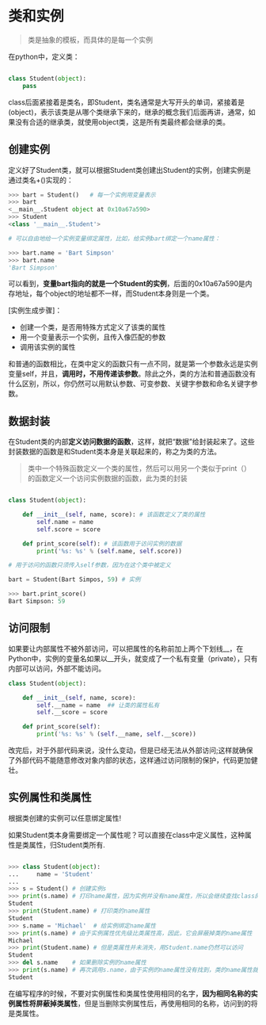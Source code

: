 # 类和实例

> 类是抽象的模板，而具体的是每一个实例

在python中，定义类：

```python

class Student(object):
    pass

```

class后面紧接着是类名，即Student，类名通常是大写开头的单词，紧接着是(object)，表示该类是从哪个类继承下来的，继承的概念我们后面再讲，通常，如果没有合适的继承类，就使用object类，这是所有类最终都会继承的类。

## 创建实例 

定义好了Student类，就可以根据Student类创建出Student的实例，创建实例是通过类名+()实现的：

```python
>>> bart = Student()   # 每一个实例用变量表示
>>> bart
<__main__.Student object at 0x10a67a590>
>>> Student
<class '__main__.Student'>

# 可以自由地给一个实例变量绑定属性，比如，给实例bart绑定一个name属性：

>>> bart.name = 'Bart Simpson'
>>> bart.name
'Bart Simpson'

```

可以看到，**变量bart指向的就是一个Student的实例**，后面的0x10a67a590是内存地址，每个object的地址都不一样，而Student本身则是一个类。

[实例生成步骤]：

- 创建一个类，是否用特殊方式定义了该类的属性
- 用一个变量表示一个实例，且传入像匹配的参数
- 调用该实例的属性

和普通的函数相比，在类中定义的函数只有一点不同，就是第一个参数永远是实例变量self，并且，**调用时，不用传递该参数**。除此之外，类的方法和普通函数没有什么区别，所以，你仍然可以用默认参数、可变参数、关键字参数和命名关键字参数。

## 数据封装

在Student类的内部**定义访问数据的函数**，这样，就把“数据”给封装起来了。这些封装数据的函数是和Student类本身是关联起来的，称之为类的方法。

> 类中一个特殊函数定义一个类的属性，然后可以用另一个类似于print（）的函数定义一个访问实例数据的函数，此为类的封装

```python

class Student(object):

    def __init__(self, name, score): # 该函数定义了类的属性
        self.name = name
        self.score = score

    def print_score(self): # 该函数用于访问实例的数据
        print('%s: %s' % (self.name, self.score))

# 用于访问的函数只须传入self参数，因为在这个类中被定义

bart = Student(Bart Simpos, 59) # 实例

>>> bart.print_score()
Bart Simpson: 59

```

## 访问限制
如果要让内部属性不被外部访问，可以把属性的名称前加上两个下划线__，在Python中，实例的变量名如果以__开头，就变成了一个私有变量（private），只有内部可以访问，外部不能访问。

```python
class Student(object):

    def __init__(self, name, score):
        self.__name = name  ## 让类的属性私有
        self.__score = score

    def print_score(self):
        print('%s: %s' % (self.__name, self.__score))
```

改完后，对于外部代码来说，没什么变动，但是已经无法从外部访问;这样就确保了外部代码不能随意修改对象内部的状态，这样通过访问限制的保护，代码更加健壮。 


## 实例属性和类属性

根据类创建的实例可以任意绑定属性!

如果Student类本身需要绑定一个属性呢？可以直接在class中定义属性，这种属性是类属性，归Student类所有.

```py

>>> class Student(object):
...     name = 'Student'
...
>>> s = Student() # 创建实例s
>>> print(s.name) # 打印name属性，因为实例并没有name属性，所以会继续查找class的name属性
Student
>>> print(Student.name) # 打印类的name属性
Student
>>> s.name = 'Michael'  # 给实例绑定name属性
>>> print(s.name) # 由于实例属性优先级比类属性高，因此，它会屏蔽掉类的name属性
Michael
>>> print(Student.name) # 但是类属性并未消失，用Student.name仍然可以访问
Student
>>> del s.name    # 如果删除实例的name属性
>>> print(s.name) # 再次调用s.name，由于实例的name属性没有找到，类的name属性就显示出来了
Student

```

在编写程序的时候，不要对实例属性和类属性使用相同的名字，**因为相同名称的实例属性将屏蔽掉类属性**，但是当删除实例属性后，再使用相同的名称，访问到的将是类属性。